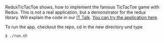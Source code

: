 ReduxTicTacToe shows, how to implement the famous  TicTacToe game with Redux.
This is not a real application, but a demonstrator for the redux library. Will explain the code in our [IT Talk](https://ittalk.insiders-technologies.de/).
[You can try the application here](http://ittalk.serabi.de).

To run the app, checkout the repo, cd in the new directory und type
```
$ ./run.sh
```
